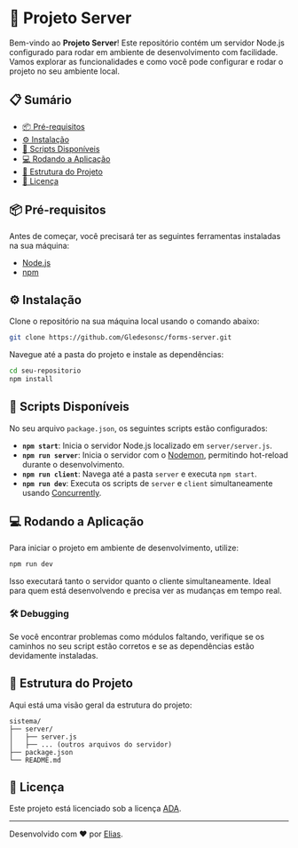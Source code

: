 # 🚀 Projeto Server

Bem-vindo ao **Projeto Server**! Este repositório contém um servidor Node.js configurado para rodar em ambiente de desenvolvimento com facilidade. Vamos explorar as funcionalidades e como você pode configurar e rodar o projeto no seu ambiente local.

## 📋 Sumário

- [📦 Pré-requisitos](#-pré-requisitos)
- [⚙️ Instalação](#️-instalação)
- [🚀 Scripts Disponíveis](#-scripts-disponíveis)
- [💻 Rodando a Aplicação](#-rodando-a-aplicação)
- [📂 Estrutura do Projeto](#-estrutura-do-projeto)
- [📜 Licença](#-licença)

## 📦 Pré-requisitos

Antes de começar, você precisará ter as seguintes ferramentas instaladas na sua máquina:

- [Node.js](https://nodejs.org/)
- [npm](https://www.npmjs.com/)

## ⚙️ Instalação

Clone o repositório na sua máquina local usando o comando abaixo:

```bash
git clone https://github.com/Gledesonsc/forms-server.git
```

Navegue até a pasta do projeto e instale as dependências:

```bash
cd seu-repositorio
npm install
```

## 🚀 Scripts Disponíveis

No seu arquivo `package.json`, os seguintes scripts estão configurados:

- **`npm start`**: Inicia o servidor Node.js localizado em `server/server.js`.
- **`npm run server`**: Inicia o servidor com o [Nodemon](https://nodemon.io/), permitindo hot-reload durante o desenvolvimento.
- **`npm run client`**: Navega até a pasta `server` e executa `npm start`.
- **`npm run dev`**: Executa os scripts de `server` e `client` simultaneamente usando [Concurrently](https://www.npmjs.com/package/concurrently).

## 💻 Rodando a Aplicação

Para iniciar o projeto em ambiente de desenvolvimento, utilize:

```bash
npm run dev
```

Isso executará tanto o servidor quanto o cliente simultaneamente. Ideal para quem está desenvolvendo e precisa ver as mudanças em tempo real.

### 🛠️ Debugging

Se você encontrar problemas como módulos faltando, verifique se os caminhos no seu script estão corretos e se as dependências estão devidamente instaladas.

## 📂 Estrutura do Projeto

Aqui está uma visão geral da estrutura do projeto:

```plaintext
sistema/
├── server/
│   ├── server.js
│   ├── ... (outros arquivos do servidor)
├── package.json
└── README.md
```

## 📜 Licença

Este projeto está licenciado sob a licença [ADA](LICENSE).

---

Desenvolvido com ❤️ por [Elias](https://github.com/Gledesonsc).
```